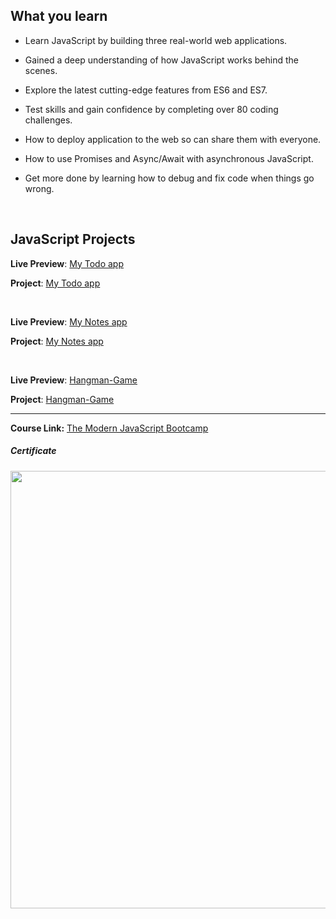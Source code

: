 ## What you learn
 
- Learn JavaScript by building three real-world web applications.

- Gained a deep understanding of how JavaScript works behind the scenes.

- Explore the latest cutting-edge features from ES6 and ES7.

- Test skills and gain confidence by completing over 80 coding challenges.

- How to deploy application to the web so can share them with everyone.

- How to use Promises and Async/Await with asynchronous JavaScript.

- Get more done by learning how to debug and fix code when things go wrong.

  </br>

## JavaScript Projects

**Live Preview**: [My Todo app](https://my-todos-app.vercel.app/) 

**Project**: [My Todo app](https://github.com/ahmedsamirdev/my-todos-app) 

</br>


**Live Preview**: [My Notes app](https://my-notes-app-sable.vercel.app/)

**Project**: [My Notes app](https://github.com/ahmedsamirdev/my-notes-app)

</br>


**Live Preview**: [Hangman-Game](https://hangman-game-lemon.vercel.app/) 

**Project**: [Hangman-Game](https://github.com/ahmedsamirdev/hangman-game) 


---

**Course Link:** [The Modern JavaScript Bootcamp](https://www.udemy.com/course/modern-javascript/)

<h5><a href="#certificate"></a>Certificate</h5>
<p align="center">
  <img  src="https://imagizer.imageshack.com/v2/1017x757q90/923/bJKdSN.png" width="700">
</p>

